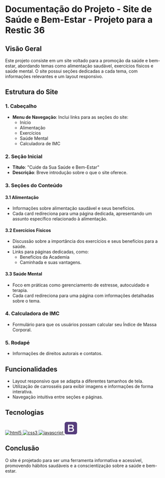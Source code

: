 # Documentação do Projeto - Site de Saúde e Bem-Estar - Projeto para a Restic 36

## Visão Geral

Este projeto consiste em um site voltado para a promoção da saúde e bem-estar, abordando temas como alimentação saudável, exercícios físicos e saúde mental. O site possui seções dedicadas a cada tema, com informações relevantes e um layout responsivo.

## Estrutura do Site

### 1. Cabeçalho
- **Menu de Navegação**: Inclui links para as seções do site:
  - Início
  - Alimentação
  - Exercícios
  - Saúde Mental
  - Calculadora de IMC

### 2. Seção Inicial
- **Título**: "Cuide da Sua Saúde e Bem-Estar"
- **Descrição**: Breve introdução sobre o que o site oferece.

### 3. Seções do Conteúdo
#### 3.1 Alimentação
- Informações sobre alimentação saudável e seus benefícios.
- Cada card redireciona para uma página dedicada, apresentando um assunto específico relacionado à alimentação.

#### 3.2 Exercícios Físicos
- Discussão sobre a importância dos exercícios e seus benefícios para a saúde.
- Links para páginas dedicadas, como:
  - Benefícios da Academia
  - Caminhada e suas vantagens.

#### 3.3 Saúde Mental
- Foco em práticas como gerenciamento de estresse, autocuidado e terapia.
- Cada card redireciona para uma página com informações detalhadas sobre o tema.

### 4. Calculadora de IMC
- Formulário para que os usuários possam calcular seu Índice de Massa Corporal.

### 5. Rodapé
- Informações de direitos autorais e contatos.

## Funcionalidades
- Layout responsivo que se adapta a diferentes tamanhos de tela.
- Utilização de carrosséis para exibir imagens e informações de forma interativa.
- Navegação intuitiva entre seções e páginas.

## Tecnologias 
<a href="https://developer.mozilla.org/pt-BR/docs/Web/HTML">
  <img src="https://cdn.jsdelivr.net/gh/devicons/devicon/icons/html5/html5-plain.svg" alt="html5" width="40" height="40"/>
</a>
<a href="https://developer.mozilla.org/pt-BR/docs/Web/CSS">
  <img src="https://cdn.jsdelivr.net/gh/devicons/devicon/icons/css3/css3-plain.svg" alt="css3" width="40" height="40"/>
</a>
<a href="https://developer.mozilla.org/en-US/docs/Web/JavaScript">
  <img src="https://cdn.jsdelivr.net/gh/devicons/devicon/icons/javascript/javascript-original.svg" alt="javascript" width="40" height="40"/>
</a>
<a href="https://getbootstrap.com/">
  <img src="https://raw.githubusercontent.com/github/explore/80688e429a7d4ef2fca1e82350fe8e3517d3494d/topics/bootstrap/bootstrap.png" alt="Bootstrap" width="40" height="40"/>
</a>

## Conclusão
O site é projetado para ser uma ferramenta informativa e acessível, promovendo hábitos saudáveis e a conscientização sobre a saúde e bem-estar.